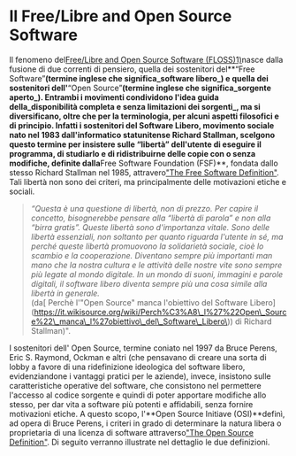 # Il Free/Libre and Open Source Software

Il fenomeno del[Free/Libre and Open Source Software \(FLOSS\)](http://flossproject.org/)[1\)](http://theopensourcepa.altervista.org/doku.php?id=open_source#fn__1)nasce dalla fusione di due correnti di pensiero, quella dei sostenitori del**“Free Software”**\(termine inglese che significa_software libero_\) e quella dei sostenitori dell'**“Open Source”**\(termine inglese che significa_sorgente aperto_\). Entrambi i movimenti condividono l'idea guida della_disponibilità completa e senza limitazioni dei sorgenti_, ma si diversificano, oltre che per la terminologia, per alcuni aspetti filosofici e di principio. Infatti i sostenitori del Software Libero, movimento sociale nato nel 1983 dall'informatico statunitense Richard Stallman, scelgono questo termine per insistere sulle “libertà” dell'utente di eseguire il programma, di studiarlo e di ridistribuirne delle copie con o senza modifiche, definite dalla**Free Software Foundation \(FSF\)**, fondata dallo stesso Richard Stallman nel 1985, attravero["The Free Software Definition"](https://www.gnu.org/philosophy/free-sw.html). Tali libertà non sono dei criteri, ma principalmente delle motivazioni etiche e sociali.

> _“Questa è una questione di libertà, non di prezzo. Per capire il concetto, bisognerebbe pensare alla “libertà di parola” e non alla “birra gratis”. Queste libertà sono d'importanza vitale. Sono delle libertà essenziali, non soltanto per quanto riguarda l'utente in sé, ma perché queste libertà promuovono la solidarietà sociale, cioè lo scambio e la cooperazione. Diventano sempre più importanti man mano che la nostra cultura e le attività delle nostre vite sono sempre più legate al mondo digitale. In un mondo di suoni, immagini e parole digitali, il software libero diventa sempre più una cosa simile alla libertà in generale._  
> \(da\[ Perchè l'"Open Source" manca l'obiettivo del Software Libero\]\(https://it.wikisource.org/wiki/Perch%C3%A8\_l%27%22Open\_Source%22\_manca\_l%27obiettivo\_del\_Software\_Libero\)\) di Richard Stallman\)".

I sostenitori dell' Open Source, termine coniato nel 1997 da Bruce Perens, Eric S. Raymond, Ockman e altri \(che pensavano di creare una sorta di lobby a favore di una ridefinizione ideologica del software libero, evidenziandone i vantaggi pratici per le aziende\), invece, insistono sulle caratteristiche operative del software, che consistono nel permettere l'accesso al codice sorgente e quindi di poter apportare modifiche allo stesso, per dar vita a software più potenti e affidabili, senza fornire motivazioni etiche. A questo scopo, l'**Open Source Initiave \(OSI\)**definì, ad opera di Bruce Perens, i criteri in grado di determinare la natura libera o proprietaria di una licenza di software attraverso["The Open Source Definition"](http://www.opensource.org/docs/osd). Di seguito verranno illustrate nel dettaglio le due definizioni.

